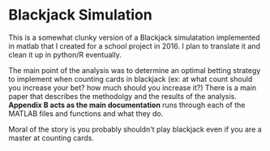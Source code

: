 # Blackjack Simulation

This is a somewhat clunky version of a Blackjack simulatation implemented in matlab that I created for a school project in 2016. I plan to translate it and clean it up in python/R eventually. 

The main point of the analysis was to determine an optimal betting strategy to implement when counting cards in blackjack (ex: at what count should you increase your bet? how much should you increase it?) There is a main paper that describes the methodolgy and the results of the analysis. **Appendix B acts as the main documentation** runs through each of the MATLAB files and functions and what they do. 

Moral of the story is you probably shouldn't play blackjack even if you are a master at counting cards. 
